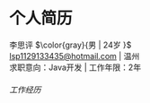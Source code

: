 # 个人简历
李思评 $\color{gray}{男 | 24岁 }$  
lsp1129133435@hotmail.com | 温州  
求职意向：Java开发 | 工作年限：2年  
###### 工作经历
